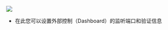 ![](https://github.com/vernesong/OpenClash/raw/master/img/set4.png)
* 在此您可以设置外部控制（Dashboard）的监听端口和验证信息
